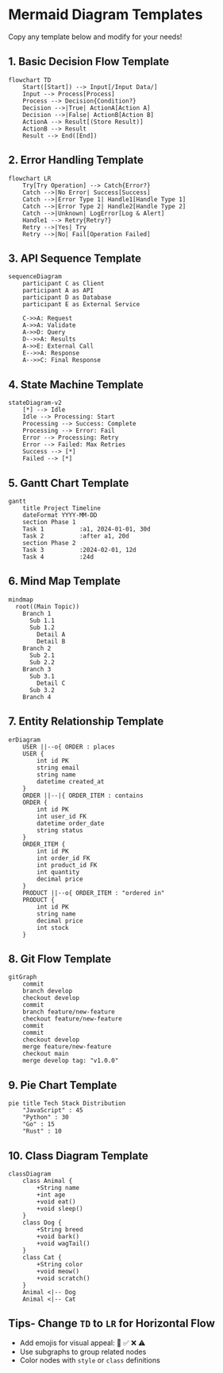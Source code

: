# Mermaid Diagram Templates

Copy any template below and modify for your needs!

## 1. Basic Decision Flow Template

```mermaid
flowchart TD
    Start([Start]) --> Input[/Input Data/]
    Input --> Process[Process]
    Process --> Decision{Condition?}
    Decision -->|True| ActionA[Action A]
    Decision -->|False| ActionB[Action B]
    ActionA --> Result[(Store Result)]
    ActionB --> Result
    Result --> End([End])
```

## 2. Error Handling Template

```mermaid
flowchart LR
    Try[Try Operation] --> Catch{Error?}
    Catch -->|No Error| Success[Success]
    Catch -->|Error Type 1| Handle1[Handle Type 1]
    Catch -->|Error Type 2| Handle2[Handle Type 2]
    Catch -->|Unknown| LogError[Log & Alert]
    Handle1 --> Retry{Retry?}
    Retry -->|Yes| Try
    Retry -->|No| Fail[Operation Failed]
```

## 3. API Sequence Template

```mermaid
sequenceDiagram
    participant C as Client
    participant A as API
    participant D as Database
    participant E as External Service
    
    C->>A: Request
    A->>A: Validate
    A->>D: Query
    D-->>A: Results
    A->>E: External Call
    E-->>A: Response
    A-->>C: Final Response
```

## 4. State Machine Template

```mermaid
stateDiagram-v2
    [*] --> Idle
    Idle --> Processing: Start
    Processing --> Success: Complete
    Processing --> Error: Fail
    Error --> Processing: Retry
    Error --> Failed: Max Retries
    Success --> [*]
    Failed --> [*]
```

## 5. Gantt Chart Template

```mermaid
gantt
    title Project Timeline
    dateFormat YYYY-MM-DD
    section Phase 1
    Task 1          :a1, 2024-01-01, 30d
    Task 2          :after a1, 20d
    section Phase 2
    Task 3          :2024-02-01, 12d
    Task 4          :24d
```

## 6. Mind Map Template

```mermaid
mindmap
  root((Main Topic))
    Branch 1
      Sub 1.1
      Sub 1.2
        Detail A
        Detail B
    Branch 2
      Sub 2.1
      Sub 2.2
    Branch 3
      Sub 3.1
        Detail C
      Sub 3.2
    Branch 4
```

## 7. Entity Relationship Template

```mermaid
erDiagram
    USER ||--o{ ORDER : places
    USER {
        int id PK
        string email
        string name
        datetime created_at
    }
    ORDER ||--|{ ORDER_ITEM : contains
    ORDER {
        int id PK
        int user_id FK
        datetime order_date
        string status
    }
    ORDER_ITEM {
        int id PK
        int order_id FK
        int product_id FK
        int quantity
        decimal price
    }
    PRODUCT ||--o{ ORDER_ITEM : "ordered in"
    PRODUCT {
        int id PK
        string name
        decimal price
        int stock
    }
```

## 8. Git Flow Template

```mermaid
gitGraph
    commit
    branch develop
    checkout develop
    commit
    branch feature/new-feature
    checkout feature/new-feature
    commit
    commit
    checkout develop
    merge feature/new-feature
    checkout main
    merge develop tag: "v1.0.0"
```

## 9. Pie Chart Template

```mermaid
pie title Tech Stack Distribution
    "JavaScript" : 45
    "Python" : 30
    "Go" : 15
    "Rust" : 10
```

## 10. Class Diagram Template

```mermaid
classDiagram
    class Animal {
        +String name
        +int age
        +void eat()
        +void sleep()
    }
    class Dog {
        +String breed
        +void bark()
        +void wagTail()
    }
    class Cat {
        +String color
        +void meow()
        +void scratch()
    }
    Animal <|-- Dog
    Animal <|-- Cat
```

## Tips- Change `TD` to `LR` for Horizontal Flow

- Add emojis for visual appeal: 🚀 ✅ ❌ ⚠️ 
- Use subgraphs to group related nodes
- Color nodes with `style` or `class` definitions